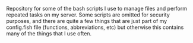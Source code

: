 Repository for some of the bash scripts I use to manage files and perform repeated tasks on my server. Some scripts are omitted for security purposes, and there are quite a few things that are just part of my config.fish file (functions, abbreviations, etc) but otherwise this contains many of the things that I use often. 
